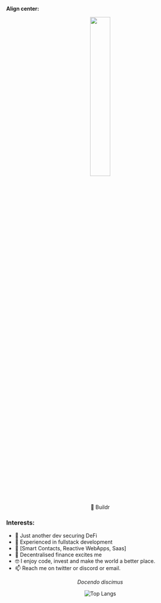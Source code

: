 
**Align center:**
<p align="center" width="100%">
    <img width="33%" src="https://i.imgur.com/DnbEhO1.jpg">
</p>

<p align="center" class="head" >👷 Buildr</p>

### Interests:
- 🔭 Just another dev securing DeFi
- 💞️ Experienced in fullstack development
- 🧰 [Smart Contacts, Reactive WebApps, Saas]
- 🔁 Decentralised finance excites me
- 🤓 I enjoy code, invest and make the world a better place.
- 📫 Reach me on twitter or discord or email.

*<p align="center" class="head" > Docendo discimus </p>*

<div align="center">

![Top Langs](https://github-readme-stats.vercel.app/api/top-langs/?username=JackG-eth&layout=compact)

</div>



